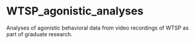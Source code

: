 # WTSP_agonistic_analyses
Analyses of agonistic behavioral data from video recordings of WTSP as part of graduate research. 
